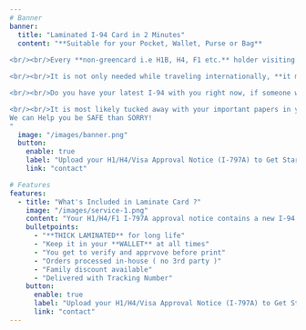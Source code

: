 ```yaml
---
# Banner
banner:
  title: "Laminated I-94 Card in 2 Minutes"
  content: "**Suitable for your Pocket, Wallet, Purse or Bag**
  
<br/><br/>Every **non-greencard i.e H1B, H4, F1 etc.** holder visiting or residing in the US should be able to produce their I-94 ( proof of legal entry ) at all times when asked by an Authorised personnel. 

<br/><br/>It is not only needed while traveling internationally, **it may also be inspected while traveling across states within US or if you live in any of the border states**.

<br/><br/>Do you have your latest I-94 with you right now, if someone were to ask you?

<br/><br/>It is most likely tucked away with your important papers in your desk or you may not even have the current I-94 printed!
We can Help you be SAFE than SORRY!
"
  image: "/images/banner.png"
  button:
    enable: true
    label: "Upload your H1/H4/Visa Approval Notice (I-797A) to Get Started | $9.99 (First 50 Orders)"
    link: "contact"

# Features
features:
  - title: "What's Included in Laminate Card ?"
    image: "/images/service-1.png"
    content: "Your H1/H4/F1 I-797A approval notice contains a new I-94  (towards bottom). You will be asked to upload scanned copy. Our AI then auto extracts the I-94 section, prints and laminates it in Visting Card size and ships it to you."
    bulletpoints:
      - "**THICK LAMINATED** for long life"
      - "Keep it in your **WALLET** at all times"
      - "You get to verify and apprvove before print"
      - "Orders processed in-house ( no 3rd party )"
      - "Family discount available"
      - "Delivered with Tracking Number"
    button:
      enable: true
      label: "Upload your H1/H4/Visa Approval Notice (I-797A) to Get Started | $9.99 (First 50 Orders)"
      link: "contact"
---
```

